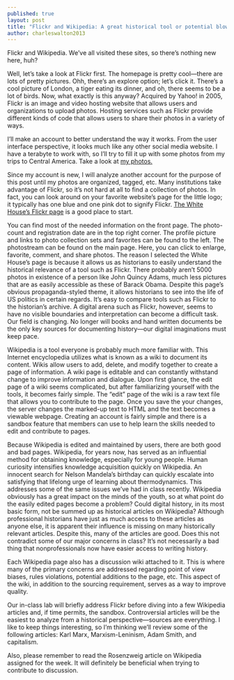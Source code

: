 ```yaml
---
published: true
layout: post
title: "Flickr and Wikipedia: A great historical tool or potential blow to the profession? "
author: charleswalton2013
---
```



Flickr and Wikipedia. We’ve all visited these sites, so there’s nothing new here, huh? 

Well, let’s take a look at Flickr first. The homepage is pretty cool—there are lots of pretty pictures. Ohh, there’s an explore option; let’s click it. There’s a cool picture of London, a tiger eating its dinner, and oh, there seems to be a lot of birds. Now, what exactly is this anyway?  Acquired by Yahoo! in 2005, Flickr is an image and video hosting website that allows users and organizations to upload photos. Hosting services such as Flickr provide different kinds of code that allows users to share their photos in a variety of ways. 

I’ll make an account to better understand the way it works. From the user interface perspective, it looks much like any other social media website. I have a terabyte to work with, so I’ll try to fill it up with some photos from my trips to Central America. Take a look at [my photos.](http://www.flickr.com/photos/101607575@N08/)

Since my account is new, I will analyze another account for the purpose of this post until my photos are organized, tagged, etc. Many institutions take advantage of Flickr, so it’s not hard at all to find a collection of photos. In fact, you can look around on your favorite website’s page for the little logo; it typically has one blue and one pink dot to signify Flickr. [The White House’s Flickr page](http://www.flickr.com/photos/whitehouse) is a good place to start.

You can find most of the needed information on the front page. The photo-count and registration date are in the top right corner. The profile picture and links to photo collection sets and favorites can be found to the left. The photostream can be found on the main page. Here, you can click to enlarge, favorite, comment, and share photos. The reason I selected the White House’s page is because it allows us as historians to easily understand the historical relevance of a tool such as Flickr. There probably aren’t 5000 photos in existence of a person like John Quincy Adams, much less pictures that are as easily accessible as these of Barack Obama. Despite this page’s obvious propaganda-styled theme, it allows historians to see into the life of US politics in certain regards. It’s easy to compare tools such as Flickr to the historian’s archive. A digital arena such as Flickr, however, seems to have no visible boundaries and interpretation can become a difficult task. Our field is changing. No longer will books and hand written documents be the only key sources for documenting history—our digital imaginations must keep pace. 

Wikipedia is a tool everyone is probably much more familiar with. This Internet encyclopedia utilizes what is known as a wiki to document its content. Wikis allow users to add, delete, and modify together to create a page of information. A wiki page is editable and can constantly withstand change to improve information and dialogue. Upon first glance, the edit page of a wiki seems complicated, but after familiarizing yourself with the tools, it becomes fairly simple. The “edit” page of the wiki is a raw text file that allows you to contribute to the page. Once you save the your changes, the server changes the marked-up text to HTML and the text becomes a viewable webpage. Creating an account is fairly simple and there is a sandbox feature that members can use to help learn the skills needed to edit and contribute to pages. 

Because Wikipedia is edited and maintained by users, there are both good and bad pages. Wikipedia, for years now, has served as an influential method for obtaining knowledge, especially for young people. Human curiosity intensifies knowledge acquisition quickly on Wikipedia. An innocent search for Nelson Mandela’s birthday can quickly escalate into satisfying that lifelong urge of learning about thermodynamics. This addresses some of the same issues we’ve had in class recently. Wikipedia obviously has a great impact on the minds of the youth, so at what point do the easily edited pages become a problem? Could digital history, in its most basic form, not be summed up as historical articles on Wikipedia? Although professional historians have just as much access to these articles as anyone else, it is apparent their influence is missing on many historically relevant articles. Despite this, many of the articles are good. Does this not contradict some of our major concerns in class?  It’s not necessarily a bad thing that nonprofessionals now have easier access to writing history. 

Each Wikipedia page also has a discussion wiki attached to it. This is where many of the primary concerns are addressed regarding point of view biases, rules violations, potential additions to the page, etc. This aspect of the wiki, in addition to the sourcing requirement, serves as a way to improve quality. 

Our in-class lab will briefly address Flickr before diving into a few Wikipedia articles and, if time permits, the sandbox. Controversial articles will be the easiest to analyze from a historical perspective—sources are everything. I like to keep things interesting, so I’m thinking we’ll review some of the following articles: Karl Marx, Marxism-Leninism, Adam Smith, and capitalism. 

Also, please remember to read the Rosenzweig article on Wikipedia assigned for the week. It will definitely be beneficial when trying to contribute to discussion. 
